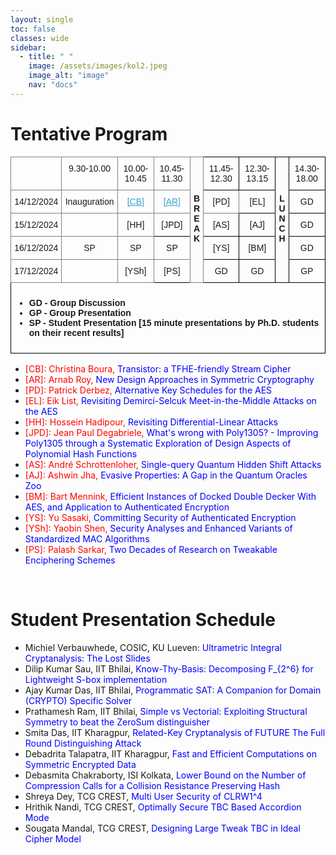 ```yaml
---
layout: single
toc: false
classes: wide
sidebar:  
  - title: " "   
    image: /assets/images/kol2.jpeg
    image_alt: "image"
    nav: "docs"
---
```


# Tentative Program

<style type="text/css">
.tg  {border-collapse:collapse;border-spacing:0;}
.tg td{border-color:black;border-style:solid;border-width:1px;font-family:Arial, sans-serif;font-size:14px;
  overflow:hidden;padding:10px 5px;word-break:normal;}
.tg th{border-color:black;border-style:solid;border-width:1px;font-family:Arial, sans-serif;font-size:14px;
  font-weight:normal;overflow:hidden;padding:10px 5px;word-break:normal;}
.tg .tg-baqh{text-align:center;vertical-align:top}
.tg .tg-c3ow{border-color:inherit;text-align:center;vertical-align:top}
.tg .tg-0lax{text-align:left;vertical-align:top}
</style>
<table class="tg"><thead>
  <tr>
    <th class="tg-c3ow"></th>
    <th class="tg-c3ow">9.30-10.00</th>
    <th class="tg-c3ow">10.00-10.45</th>
    <th class="tg-c3ow">10.45-11.30</th>
    <th class="tg-c3ow" rowspan="5"><br><br><br><span style="font-weight:bold">B</span><br><span style="font-weight:bold">R</span><br><span style="font-weight:bold">E</span><br><span style="font-weight:bold">A</span><br><span style="font-weight:bold">K</span></th>
    <th class="tg-baqh">11.45-12.30</th>
    <th class="tg-baqh">12.30-13.15</th>
    <th class="tg-baqh" rowspan="5"><br><br><br><span style="font-weight:bold">L</span><br><span style="font-weight:bold">U</span><br><span style="font-weight:bold">N</span><br><span style="font-weight:bold">C</span><br><span style="font-weight:bold">H</span></th>
    <th class="tg-baqh">14.30-18.00</th>
  </tr>
  <tr>
    <th class="tg-c3ow">14/12/2024</th>
    <th class="tg-c3ow">Inauguration</th>
    <th class="tg-c3ow"><a style="color: #3ca0cc;" href="https://www.tcgcrest.org/wp-content/uploads/2024/12/Talk_Christina.pdf">[CB]</a></th>
    <th class="tg-c3ow"><a style="color: #3ca0cc;" href="https://www.tcgcrest.org/wp-content/uploads/2024/12/Talk_Arnab.pdf">[AR]</a></th>
    <th class="tg-c3ow">[PD]</th>
    <th class="tg-baqh">[EL]</th>
    <th class="tg-baqh">GD</th>
  </tr>
  <tr>
    <th class="tg-c3ow">15/12/2024</th>
    <th class="tg-c3ow"> </th>
    <th class="tg-c3ow">[HH]</th>
    <th class="tg-baqh">[JPD]</th>
    <th class="tg-baqh">[AS]</th>
    <th class="tg-baqh">[AJ]</th>    
    <th class="tg-baqh">GD</th>
  </tr>
  <tr>
    <th class="tg-c3ow">16/12/2024</th>
    <th class="tg-c3ow">SP</th>
    <th class="tg-c3ow">SP</th>
    <th class="tg-c3ow">SP</th>
    <th class="tg-baqh">[YS]</th>
    <th class="tg-baqh">[BM]</th>
    <th class="tg-baqh">GD</th>
  </tr>
  <tr>
    <th class="tg-c3ow">17/12/2024</th>
    <th class="tg-c3ow"> </th>
    <th class="tg-c3ow">[YSh]</th>
    <th class="tg-baqh">[PS]</th>
    <th class="tg-baqh">GD</th>
    <th class="tg-baqh">GD</th>
    <th class="tg-baqh">GP</th>
  </tr>
  <tr>
    <td class="tg-0lax" colspan="9"><span style="font-weight:bold">
    <ul>
    <li> GD - Group Discussion </li>
    <li> GP - Group Presentation </li>
    <li> SP - Student Presentation [15 minute presentations by Ph.D. students on their recent results] </li>
    </ul>
    </span></td>
  </tr></thead>
</table>
<ul>
<li><span style="color: #ff0000;">[CB]: Christina Boura,</span> <span style="color: #0000ff;">Transistor: a TFHE-friendly Stream Cipher</span>
</li>
<li><span style="color: #ff0000;">[AR]: Arnab Roy,</span> <span style="color: #0000ff;"> New Design Approaches in Symmetric Cryptography</span></li>  
<li><span style="color: #ff0000;">[PD]: Patrick Derbez,</span> <span style="color: #0000ff;"> Alternative Key Schedules for the AES</span></li>
<li><span style="color: #ff0000;">[EL]: Eik List,</span> <span style="color: #0000ff;"> Revisiting Demirci-Selcuk Meet-in-the-Middle Attacks on the AES</span></li>
<li><span style="color: #ff0000;">[HH]: Hossein Hadipour,</span> <span style="color: #0000ff;"> Revisiting Differential-Linear Attacks</span></li>
<li><span style="color: #ff0000;">[JPD]: Jean Paul Degabriele,</span> <span style="color: #0000ff;"> What's wrong with Poly1305? - Improving Poly1305 through a Systematic Exploration of Design Aspects of Polynomial Hash Functions</span></li>
<li><span style="color: #ff0000;">[AS]: André Schrottenloher,</span> <span style="color: #0000ff;">Single-query Quantum Hidden Shift Attacks</span></li>
<li><span style="color: #ff0000;">[AJ]: Ashwin Jha,</span> <span style="color: #0000ff;"> Evasive Properties: A Gap in the Quantum Oracles Zoo</span></li>
<li><span style="color: #ff0000;">[BM]: Bart Mennink,</span> <span style="color: #0000ff;">Efficient Instances of Docked Double Decker With AES, and Application to Authenticated Encryption </span></li>
<li><span style="color: #ff0000;">[YS]: Yu Sasaki,</span> <span style="color: #0000ff;">Committing Security of Authenticated Encryption</span></li>
<li><span style="color: #ff0000;">[YSh]: Yaobin Shen,</span> <span style="color: #0000ff;"> Security Analyses and Enhanced Variants of Standardized MAC Algorithms</span></li>
<li><span style="color: #ff0000;">[PS]: Palash Sarkar,</span> <span style="color: #0000ff;"> Two Decades of Research on Tweakable Enciphering Schemes</span></li>
</ul><br>

# Student Presentation Schedule
<ul>
<li> Michiel Verbauwhede, COSIC, KU Lueven: <span style="color: #0000ff;">Ultrametric Integral Cryptanalysis: The Lost Slides</span></li>
<li> Dilip Kumar Sau, IIT Bhilai, <span style="color: #0000ff;">Know-Thy-Basis: Decomposing F_{2^6} for Lightweight S-box implementation</span></li>
<li> Ajay Kumar Das, IIT Bhilai, <span style="color: #0000ff;">Programmatic SAT: A Companion for Domain (CRYPTO) Specific Solver</span></li>
<li> Prathamesh Ram, IIT Bhilai, <span style="color: #0000ff;">Simple vs Vectorial: Exploiting Structural Symmetry to beat the ZeroSum distinguisher</span></li>
<li> Smita Das, IIT Kharagpur, <span style="color: #0000ff;">Related-Key Cryptanalysis of FUTURE The Full Round Distinguishing Attack</span> </li>
<li> Debadrita Talapatra, IIT Kharagpur, <span style="color: #0000ff;">Fast and Efficient Computations on Symmetric Encrypted Data </span></li>
<li> Debasmita Chakraborty, ISI Kolkata, <span style="color: #0000ff;">Lower Bound on the Number of Compression Calls for a Collision Resistance Preserving
Hash</span></li>
<li> Shreya Dey, TCG CREST, <span style="color: #0000ff;">Multi User Security of CLRW1^4</span> </li>
<li> Hrithik Nandi, TCG CREST, <span style="color: #0000ff;">Optimally Secure TBC Based Accordion Mode</span> </li>
<li> Sougata Mandal, TCG CREST, <span style="color: #0000ff;">Designing Large Tweak TBC in Ideal Cipher Model</span> </li>
</ul>
